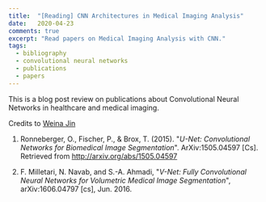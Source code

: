 ```yaml
---
title:  "[Reading] CNN Architectures in Medical Imaging Analysis"
date:   2020-04-23
comments: true
excerpt: "Read papers on Medical Imaging Analysis with CNN."
tags:
  - bibliography
  - convolutional neural networks
  - publications
  - papers
---
```


This is a blog post review on publications about Convolutional Neural Networks in healthcare and medical imaging.

Credits to [Weina Jin](https://weina.me/)

1. Ronneberger, O., Fischer, P., & Brox, T. (2015). "*U-Net: Convolutional Networks for Biomedical Image Segmentation*". ArXiv:1505.04597 [Cs]. Retrieved from http://arxiv.org/abs/1505.04597

1. F. Milletari, N. Navab, and S.-A. Ahmadi, "*V-Net: Fully Convolutional Neural Networks for Volumetric Medical Image Segmentation*", arXiv:1606.04797 [cs], Jun. 2016.

